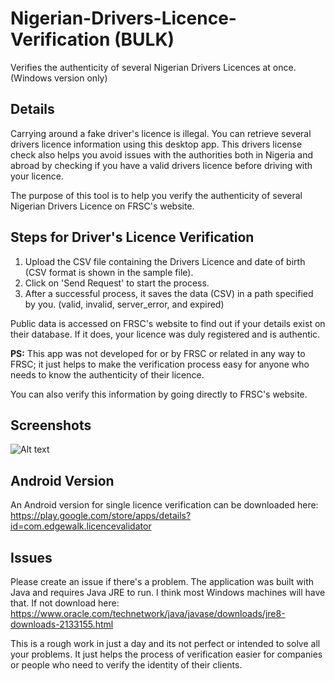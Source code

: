 # Nigerian-Drivers-Licence-Verification (BULK)
Verifies the authenticity of several Nigerian Drivers Licences at once. (Windows version only)

## Details
Carrying around a fake driver's licence is illegal. You can retrieve several drivers licence information using this desktop app. This drivers license check also helps you avoid issues with the authorities both in Nigeria and abroad by checking if you have a valid drivers licence before driving with your licence.

The purpose of this tool is to help you verify the authenticity of several Nigerian Drivers Licence on FRSC's website. 

## Steps for Driver's Licence Verification
1. Upload the CSV file containing the Drivers Licence and date of birth (CSV format is shown in the sample file).
2. Click on 'Send Request' to start the process.
3. After a successful process, it saves the data (CSV) in a path specified by you. (valid, invalid, server_error, and expired)

Public data is accessed on FRSC's website to find out if your details exist on their database. If it does, your licence was duly registered and is authentic.

<b>PS:</b> This app was not developed for or by FRSC or related in any way to FRSC; it just helps to make the verification process easy for anyone who needs to know the authenticity of their licence.

You can also verify this information by going directly to FRSC's website.

## Screenshots
![Alt text](https://github.com/tbenjis/Nigerian-Drivers-Licence-Verification/blob/master/app_screen_desktop.png?raw=true)

## Android Version
An Android version for single licence verification can be downloaded here: https://play.google.com/store/apps/details?id=com.edgewalk.licencevalidator

## Issues
Please create an issue if there's a problem. The application was built with Java and requires Java JRE to run. I think most Windows machines will have that. If not download here: https://www.oracle.com/technetwork/java/javase/downloads/jre8-downloads-2133155.html

This is a rough work in just a day and its not perfect or intended to solve all your problems. It just helps the process of verification easier for companies or people who need to verify the identity of their clients.
